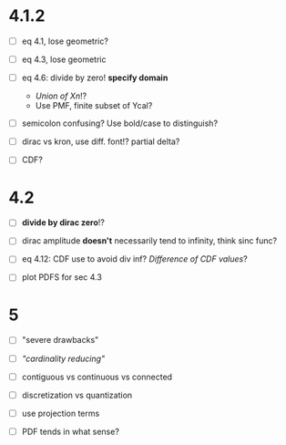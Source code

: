 # 4.1.2
- [ ] eq 4.1, lose geometric?
- [ ] eq 4.3, lose geometric
- [ ] eq 4.6: divide by zero! **specify domain**
  - *Union of Xn*!?
  - Use PMF, finite subset of Ycal?

- [ ] semicolon confusing? Use bold/case to distinguish?
- [ ] dirac vs kron, use diff. font!? partial delta?
- [ ] CDF?

# 4.2
- [ ] **divide by dirac zero**!?
- [ ] dirac amplitude **doesn't** necessarily tend to infinity, think sinc func?
- [ ] eq 4.12: CDF use to avoid div inf? *Difference of CDF values*?

- [ ] plot PDFS for sec 4.3

# 5
- [ ] "severe drawbacks"
- [ ] *"cardinality reducing"*
- [ ] contiguous vs continuous vs connected
- [ ] discretization vs quantization
- [ ] use projection terms

- [ ] PDF tends in what sense?
